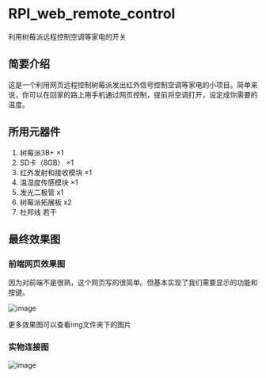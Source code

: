 # RPI_web_remote_control

利用树莓派远程控制空调等家电的开关

## 简要介绍

这是一个利用网页远程控制树莓派发出红外信号控制空调等家电的小项目。简单来说，你可以在回家的路上用手机通过网页控制，提前将空调打开，设定成你需要的温度。

## 所用元器件

1. 树莓派3B+ ×1
2. SD卡（8GB） ×1
3. 红外发射和接收模块 ×1
4. 温湿度传感模块 ×1
6. 发光二极管 x1
7. 树莓派拓展板 x2
8. 杜邦线 若干

## 最终效果图

### 前端网页效果图

因为对前端不是很熟，这个网页写的很简单。但基本实现了我们需要显示的功能和按键。

![image](https://github.com/zyzisyz/RPI_WEB_REMOTE_CONTROL/blob/master/img/1.png)

更多效果图可以查看img文件夹下的图片

### 实物连接图

![image](https://github.com/zyzisyz/RPI_WEB_REMOTE_CONTROL/blob/master/img/4.jpg)